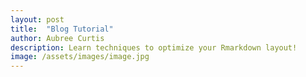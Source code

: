 ```yaml
---
layout: post
title:  "Blog Tutorial"
author: Aubree Curtis
description: Learn techniques to optimize your Rmarkdown layout!
image: /assets/images/image.jpg
---
```

